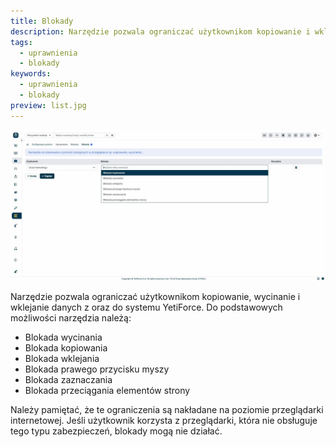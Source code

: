 ```yaml
---
title: Blokady
description: Narzędzie pozwala ograniczać użytkownikom kopiowanie i wklejanie danych z i do systemu.
tags:
  - uprawnienia
  - blokady
keywords:
  - uprawnienia
  - blokady
preview: list.jpg
---
```


![list.jpg](list.jpg)

Narzędzie pozwala ograniczać użytkownikom kopiowanie, wycinanie i wklejanie danych z oraz do systemu YetiForce. Do podstawowych możliwości narzędzia należą:

- Blokada wycinania
- Blokada kopiowania
- Blokada wklejania
- Blokada prawego przycisku myszy
- Blokada zaznaczania
- Blokada przeciągania elementów strony

Należy pamiętać, że te ograniczenia są nakładane na poziomie przeglądarki internetowej. Jeśli użytkownik korzysta z przeglądarki, która nie obsługuje tego typu zabezpieczeń, blokady mogą nie działać.
